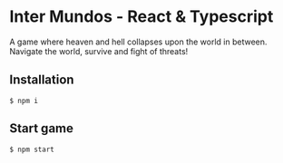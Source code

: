 # Inter Mundos - React & Typescript

A game where heaven and hell collapses upon the world in between. Navigate the world, survive and fight of threats!

## Installation

```
$ npm i
```

## Start game

```
$ npm start
```
